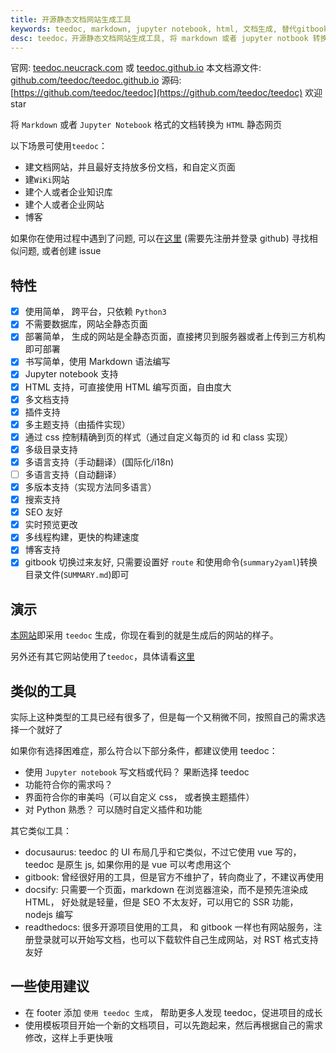 ```yaml
---
title: 开源静态文档网站生成工具
keywords: teedoc, markdown, jupyter notebook, html, 文档生成, 替代gitbook, 网站生成, 静态网站, 静态博客, 开源文档生成工具
desc: teedoc，开源静态文档网站生成工具, 将 markdown 或者 jupyter notbook 转换成 html 静态网页， 用于个人或企业建站，建博客，建资料库，wiki等
---
```



官网: [teedoc.neucrack.com](https://teedoc.neucrack.com/) 或 [teedoc.github.io](https://teedoc.github.io/)
本文档源文件: [github.com/teedoc/teedoc.github.io](https://github.com/teedoc/teedoc.github.io)
源码: [https://github.com/teedoc/teedoc](https://github.com/teedoc/teedoc) 欢迎 star

将 `Markdown` 或者 `Jupyter Notebook` 格式的文档转换为 `HTML` 静态网页

以下场景可使用`teedoc`：
* 建文档网站，并且最好支持放多份文档，和自定义页面
* 建`WiKi`网站
* 建个人或者企业知识库
* 建个人或者企业网站
* 博客


如果你在使用过程中遇到了问题, 可以在[这里](https://github.com/teedoc/teedoc/issues) (需要先注册并登录 github) 寻找相似问题, 或者创建 issue


## 特性

- [x] 使用简单， 跨平台，只依赖 `Python3`
- [x] 不需要数据库，网站全静态页面
- [x] 部署简单， 生成的网站是全静态页面，直接拷贝到服务器或者上传到三方机构即可部署
- [x] 书写简单，使用 Markdown 语法编写
- [x] Jupyter notebook 支持
- [x] HTML 支持，可直接使用 HTML 编写页面，自由度大
- [x] 多文档支持
- [x] 插件支持
- [x] 多主题支持（由插件实现）
- [x] 通过 css 控制精确到页的样式（通过自定义每页的 id 和 class 实现）
- [x] 多级目录支持
- [x] 多语言支持（手动翻译）(国际化/i18n)
- [ ] 多语言支持（自动翻译）
- [x] 多版本支持（实现方法同多语言）
- [x] 搜索支持
- [x] SEO 友好
- [x] 实时预览更改
- [x] 多线程构建，更快的构建速度
- [x] 博客支持
- [x] gitbook 切换过来友好, 只需要设置好 `route` 和使用命令(`summary2yaml`)转换目录文件(`SUMMARY.md`)即可

## 演示

[本网站](https://teedoc.github.io/)即采用 `teedoc` 生成，你现在看到的就是生成后的网站的样子。

另外还有其它网站使用了`teedoc`，具体请看[这里](./usage/sites.md)


## 类似的工具

实际上这种类型的工具已经有很多了，但是每一个又稍微不同，按照自己的需求选择一个就好了

如果你有选择困难症，那么符合以下部分条件，都建议使用 teedoc：
* 使用 `Jupyter notebook` 写文档或代码？ 果断选择 teedoc
* 功能符合你的需求吗？
* 界面符合你的审美吗（可以自定义 css， 或者换主题插件）
* 对 Python 熟悉？ 可以随时自定义插件和功能

其它类似工具：
* docusaurus: teedoc 的 UI 布局几乎和它类似，不过它使用 vue 写的， teedoc 是原生 js, 如果你用的是 vue 可以考虑用这个
* gitbook: 曾经很好用的工具，但是官方不维护了，转向商业了，不建议再使用
* docsify: 只需要一个页面，markdown 在浏览器渲染，而不是预先渲染成 HTML， 好处就是轻量，但是 SEO 不太友好，可以用它的 SSR 功能， nodejs 编写
* readthedocs: 很多开源项目使用的工具， 和 gitbook 一样也有网站服务，注册登录就可以开始写文档，也可以下载软件自己生成网站，对 RST 格式支持友好


## 一些使用建议

* 在 footer 添加 `使用 teedoc 生成`， 帮助更多人发现 teedoc，促进项目的成长
* 使用模板项目开始一个新的文档项目，可以先跑起来，然后再根据自己的需求修改，这样上手更快哦



